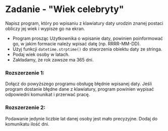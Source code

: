 # Zadanie - "Wiek celebryty"
Napisz program, który po wpisaniu z klawiatury daty urodzin znanej postaci obliczy jej wiek i wypisze go na ekran.
- Program prosząc Użytkownika o wpisanie daty, powinien poinformować go, w jakim formacie należy wpisać datę (np. RRRR-MM-DD).
- Użyj funkcji `datetime.strptime()` do stworzenia obiektu daty ze stringa.
- Podaj wiek osoby w latach.
- Zakładamy, że rok zawsze ma 365 dni.

### Rozszerzenie 1:
Dołącz do powyższego programu obsługę błędnie wpisanej daty. Jeśli program dostanie błędne dane z klawiatury, program powinien wypisać odpowiedni komunikat i przerwać pracę.

### Rozszerzenie 2:
Podawanie jedynie liczbie lat danej osoby jest mało precyzyjne. Dodaj do komunikatu ilość dni.
